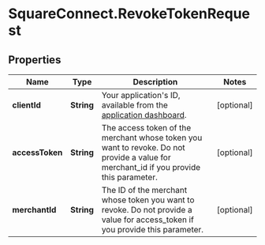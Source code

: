 # SquareConnect.RevokeTokenRequest

## Properties
Name | Type | Description | Notes
------------ | ------------- | ------------- | -------------
**clientId** | **String** | Your application&#39;s ID, available from the [application dashboard](https://connect.squareup.com/apps). | [optional] 
**accessToken** | **String** | The access token of the merchant whose token you want to revoke. Do not provide a value for merchant_id if you provide this parameter. | [optional] 
**merchantId** | **String** | The ID of the merchant whose token you want to revoke. Do not provide a value for access_token if you provide this parameter. | [optional] 


